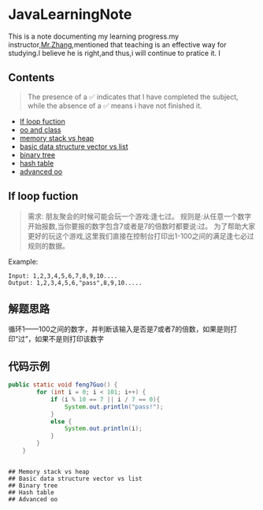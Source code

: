 # JavaLearningNote
This is a note documenting my learning progress.my instructor,[Mr.Zhang](https://github.com/mincongzhang),mentioned that teaching is an effective way for studying.I believe he is right,and thus,i will continue to pratice it.
I 
## Contents
> The presence of a ✅ indicates that I have completed the subject, while the absence of a ✅ means i have not finished it.
* [If loop fuction](#if-loop-fuction) 
* [oo and class](#oo-and-class)
* [memory stack vs heap](#memory-stack-vs-heap)
* [basic data structure vector vs list](#basic-data-structure-vector-vs-list)
* [binary tree](#binary-tree)
* [hash table](#hash-table)
* [advanced oo](#advanced-oo)

## If loop fuction
> 需求: 朋友聚会的时候可能会玩一个游戏:逢七过。
规则是:从任意一个数字开始报数,当你要报的数字包含7或者是7的倍数时都要说:过。
为了帮助大家更好的玩这个游戏,这里我们直接在控制台打印出1-100之间的满足逢七必过规则的数据。

Example:

``` 
Input: 1,2,3,4,5,6,7,8,9,10....
Output: 1,2,3,4,5,6,"pass",8,9,10.....
```

## 解题思路
循环1——100之间的数字，并判断该输入是否是7或者7的倍数，如果是则打印“过”，如果不是则打印该数字

## 代码示例
``` java
public static void feng7Guo() {
        for (int i = 0; i < 101; i++) {
            if (i % 10 == 7 || i / 7 == 0){
                System.out.println("pass!");
            }
            else {
                System.out.println(i);
            }
        }
    }
``` 
```

## Memory stack vs heap
## Basic data structure vector vs list
## Binary tree
## Hash table
## Advanced oo
